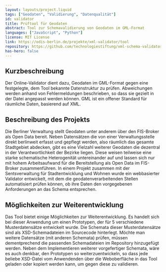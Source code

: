 ```yaml
---
layout: layouts/project.liquid
tags: ["Geodaten", "Validierung", "Datenqualität"]
id: validator
title: Prüftool für Geodaten
abstract: Tool zur Schemavalidierung von Geodaten im GML-Format
languages: ["JavaScript", "Python"]
license: MIT License
link: https://odis-berlin.de/projekte/xml-validator/tool
repository: https://github.com/technologiestiftung/xml-schema-validator-for-berlins-geodata
has-hero: false
---
```


## Kurzbeschreibung

Der Online-Validator dient dazu, Geodaten im GML-Format gegen eine festgelegte, dem Tool bekannte Datenstruktur zu prüfen. Abweichungen werden anhand von Fehlermeldungen beschrieben, so dass sie gezielt in der Datei angepasst werden können. GML ist ein offener Standard für räumliche Daten, basierend auf XML.

## Beschreibung des Projekts

Die Berliner Verwaltung stellt Geodaten unter anderem über den FIS-Broker als Open Data bereit. Neben Datensätzen die von einer Verwaltungsstelle direkt berlinweit erfasst und gepflegt werden, also räumlich das gesamte Stadtgebiet abdecken, gibt es eine Vielzahl weiterer Geodaten die dezentral in der Verantwortlichkeit der Bezirke liegen. Diese weisen teilweise eine starke schematische Heterogenität untereinander auf und lassen sich nur mit hohem Arbeitsaufwand für die Bereitstellung als Open Data im FIS-Broker zusammenführen. In einem Projekt zusammen mit der Sentsverwaltung für Stadtentwicklung und Wohnen wurde ein webbasierter Validator entwickelt, mit dem die geodatenverarbeitenden Stellen automatisiert prüfen können, ob ihre Daten den vorgegebenen Anforderungen an das Schema entsprechen.

## Möglichkeiten zur Weiterentwicklung

Das Tool bietet einige Möglichkeiten zur Weiterentwicklung. Es handelt sich bei dieser Anwendung um einen Prototypen, der für 5 verschiedene Musterdatensätze entwickelt wurde. Die Schemata dieser Musterdatensätze sind als XSD-Schemadateien im Sourcecode hinterlegt. Möchte man weitere Datensätze (mit anderen Schemata) prüfen, müssen dementprechend die passenden Schemadateien im Repository hinzugefügt werden.
Neben dem Implementieren weiterer vorgefertiger Schemata, wäre es auch denkbar, den Prototypen so weiterzuentwickeln, so dass jede beliebe XSD-Datei vom Anwendenden über die Weboberfläche in das Tool geladen oder kopiert werden kann, um gegen diese zu validieren.
